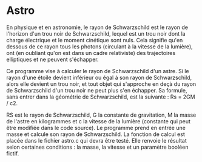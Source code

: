 # Astro

En physique et en astronomie, le rayon de Schwarzschild est le rayon de l'horizon d'un trou noir de Schwarzschild, lequel est un trou noir dont la charge électrique et le moment cinétique sont nuls. Cela signifie qu'en dessous de ce rayon tous les photons (circulant à la vitesse de la lumière), ont (en oubliant qu'on est dans un cadre relativiste) des trajectoires elliptiques et ne peuvent s'échapper.

Ce programme vise à calculer le rayon de Schwarzschild d'un astre. Si le rayon d'une étoile devient inférieur ou égal à son rayon de Schwarzschild, alors elle devient un trou noir, et tout objet qui s'approche en deçà du rayon de Schwarzschild d'un trou noir ne peut plus s'en échapper. Sa formule, sans entrer dans la géométrie de Schwarzschild, est la suivante : Rs = 2GM / c2.

RS est le rayon de Schwarzschild, G la constante de gravitation, M la masse de l'astre en kilogrammes et c la vitesse de la lumière (constante qui peut être modifiée dans le code source). Le programme prend en entrée une masse et calcule son rayon de Schwarzschild. La fonction de calcul est placée dans le fichier astro.c qui devra être testé. Elle renvoie le résultat selon certaines conditions : la masse, la vitesse et un paramètre booléen fictif.

